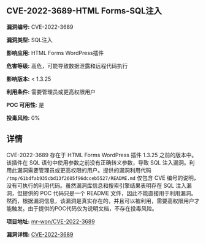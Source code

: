 ## CVE-2022-3689-HTML Forms-SQL注入

**漏洞编号:** CVE-2022-3689

**漏洞类型:** SQL注入

**影响应用:** HTML Forms WordPress插件

**危害等级:** 高危，可能导致数据泄露和远程代码执行

**影响版本:** < 1.3.25

**利用条件:** 需要管理员或更高权限用户

**POC 可用性:** 是

**投毒风险:** 0%

## 详情

CVE-2022-3689 存在于 HTML Forms WordPress 插件 1.3.25 之前的版本中。该插件在 SQL 语句中使用参数之前没有正确转义参数，导致 SQL 注入漏洞。利用此漏洞需要管理员或更高权限的用户。提供的漏洞利用代码 `/tmp/61bdfab935cbd13f2605f96dcceb5527/README.md` 仅包含 CVE 编号的说明，没有可执行的利用代码。虽然漏洞库信息和搜索引擎结果表明存在 SQL 注入漏洞，但提供的 POC 代码只是一个 README 文件，因此不能直接用于利用漏洞。然而，根据漏洞信息，该漏洞是真实存在的，并且可以被利用，需要高权限用户才能触发。由于提供的POC代码仅为说明文档，不存在投毒风险。

**项目地址:** [mr-won/CVE-2022-3689](https://github.com/mr-won/CVE-2022-3689)

**漏洞详情:** [CVE-2022-3689](https://nvd.nist.gov/vuln/detail/CVE-2022-3689)